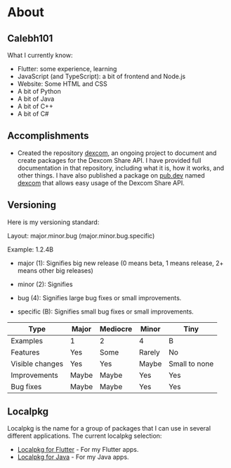 # About

## Calebh101

What I currently know:

- Flutter: some experience, learning
- JavaScript (and TypeScript): a bit of frontend and Node.js
- Website: Some HTML and CSS
- A bit of Python
- A bit of Java
- A bit of C++
- A bit of C#

## Accomplishments

- Created the repository [dexcom](https://github.com/Calebh101/dexcom), an ongoing project to document and create packages for the Dexcom Share API. I have provided full documentation in that repository, including what it is, how it works, and other things. I have also published a package on [pub.dev](https://pub.dev) named [dexcom](https://pub.dev/packages/dexcom) that allows easy usage of the Dexcom Share API.

## Versioning

Here is my versioning standard:

Layout: major.minor.bug (major.minor.bug.specific)

Example: 1.2.4B

- major (1): Signifies big new release (0 means beta, 1 means release, 2+ means other big releases)

- minor (2): Signifies 

- bug (4): Signifies large bug fixes or small improvements.

- specific (B): Signifies small bug fixes or small improvements.

| Type | Major | Mediocre | Minor | Tiny |
|------------------|-----------------------------------------------------|--------------|-----------------|------------|
| Examples | 1 | 2 | 4 | B |
| Features         | Yes | Some | Rarely | No  |
| Visible changes  | Yes | Yes | Maybe | Small to none |
| Improvements     | Maybe | Maybe | Yes | Yes |
| Bug fixes        | Maybe | Maybe | Yes | Yes |

## Localpkg

Localpkg is the name for a group of packages that I can use in several different applications. The current localpkg selection:

- [Localpkg for Flutter](https://github.com/Calebh101/localpkg-flutter) - For my Flutter apps.
- [Localpkg for Java](https://github.com/Calebh101/localpkg-java) - For my Java apps.
